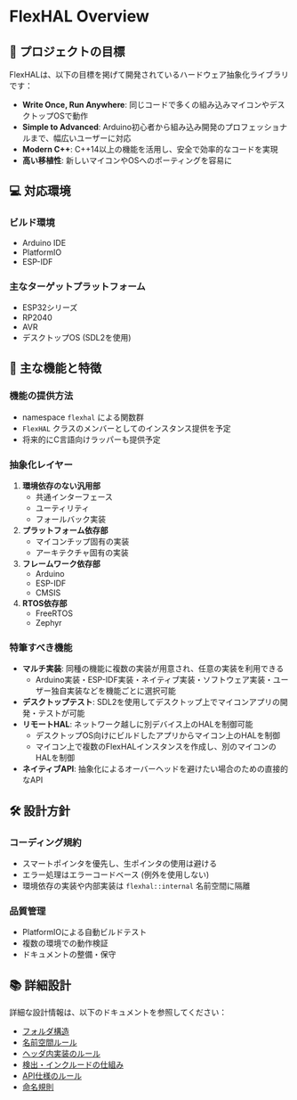 # FlexHAL Overview

## 🎯 プロジェクトの目標

FlexHALは、以下の目標を掲げて開発されているハードウェア抽象化ライブラリです：

- **Write Once, Run Anywhere**: 同じコードで多くの組み込みマイコンやデスクトップOSで動作
- **Simple to Advanced**: Arduino初心者から組み込み開発のプロフェッショナルまで、幅広いユーザーに対応
- **Modern C++**: C++14以上の機能を活用し、安全で効率的なコードを実現
- **高い移植性**: 新しいマイコンやOSへのポーティングを容易に

## 💻 対応環境

### ビルド環境
- Arduino IDE
- PlatformIO
- ESP-IDF

### 主なターゲットプラットフォーム
- ESP32シリーズ
- RP2040
- AVR
- デスクトップOS (SDL2を使用)

## 🔧 主な機能と特徴

### 機能の提供方法
- namespace `flexhal` による関数群
- `FlexHAL` クラスのメンバーとしてのインスタンス提供を予定
- 将来的にC言語向けラッパーも提供予定



### 抽象化レイヤー
1. **環境依存のない汎用部**
   - 共通インターフェース
   - ユーティリティ
   - フォールバック実装
2. **プラットフォーム依存部**
   - マイコンチップ固有の実装
   - アーキテクチャ固有の実装
3. **フレームワーク依存部**
   - Arduino
   - ESP-IDF
   - CMSIS
4. **RTOS依存部**
   - FreeRTOS
   - Zephyr

### 特筆すべき機能
- **マルチ実装**: 同種の機能に複数の実装が用意され、任意の実装を利用できる
  - Arduino実装・ESP-IDF実装・ネイティブ実装・ソフトウェア実装・ユーザー独自実装などを機能ごとに選択可能
- **デスクトップテスト**: SDL2を使用してデスクトップ上でマイコンアプリの開発・テストが可能
- **リモートHAL**: ネットワーク越しに別デバイス上のHALを制御可能
  - デスクトップOS向けにビルドしたアプリからマイコン上のHALを制御
  - マイコン上で複数のFlexHALインスタンスを作成し、別のマイコンのHALを制御
- **ネイティブAPI**: 抽象化によるオーバーヘッドを避けたい場合のための直接的なAPI

## 🛠️ 設計方針

### コーディング規約
- スマートポインタを優先し、生ポインタの使用は避ける
- エラー処理はエラーコードベース (例外を使用しない)
- 環境依存の実装や内部実装は `flexhal::internal` 名前空間に隔離

### 品質管理
- PlatformIOによる自動ビルドテスト
- 複数の環境での動作検証
- ドキュメントの整備・保守

## 📚 詳細設計

詳細な設計情報は、以下のドキュメントを参照してください：

- [フォルダ構造](01_Folder_Structure.md)
- [名前空間ルール](02_Namespace_Rules.md)
- [ヘッダ内実装のルール](03_Header_Implementation.md)
- [検出・インクルードの仕組み](04_Detection_Inclusion.md)
- [API仕様のルール](05_API_Rules.md)
- [命名規則](06_Naming_Convention.md)
